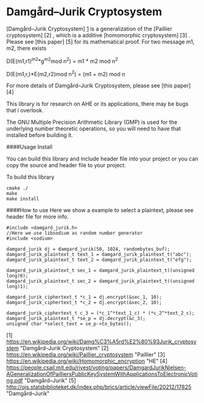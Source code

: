 Damgård–Jurik Cryptosystem
======
[Damgård–Jurik Cryptosystem] [1](https://en.wikipedia.org/wiki/Damg%C3%A5rd%E2%80%93Jurik_cryptosystem) is a generalization of the
 [Paillier cryptosystem] [2] , which is a additive
 [homomorphic cryptosystem] [3] . Please see [this paper] [5] for
 its mathematical proof.
For two message m1, m2, there exists

D(E(m1,r1)<sup>m2</sup>*g<sup>m2</sup>mod n<sup>2</sup>) = m1 * m2 mod n<sup>2</sup>

D(E(m1,r,)*E(m2,r2)mod n<sup>2</sup>) = (m1 + m2) mod n

For more details of Damgård–Jurik Cryptosystem, please see [this paper] [4]

This library is for research on AHE or its applications,
there may be bugs that i overlook.

The GNU Multiple Precision Arithmetic Library (GMP) is used
for the underlying number theoretic operations, so you will need to
have that installed before building it.

####Usage
Install

You can build this library and include header file into your
project or you can copy the source and header file to your project.

To build this library

    cmake ./
    make
    make install

####How to use
Here we show a example to select a plaintext, please see header file for more info.

    #include <damgard_jurik.h>
    //Here we use libsodium as random number generator
    #include <sodium>

    damgard_jurik dj = damgard_jurik(50, 1024, randombytes_buf);
    damgard_jurik_plaintext_t text_1 = damgard_jurik_plaintext_t("abc");
    damgard_jurik_plaintext_t text_2 = damgard_jurik_plaintext_t("efg");

    damgard_jurik_plaintext_t sec_1 = damgard_jurik_plaintext_t((unsigned long)0);
    damgard_jurik_plaintext_t sec_2 = damgard_jurik_plaintext_t((unsigned long)1);

    damgard_jurik_ciphertext_t *c_1 = dj.encrypt(&sec_1, 10);
    damgard_jurik_ciphertext_t *c_2 = dj.encrypt(&sec_2, 10);

    damgard_jurik_ciphertext_t c_3 = (*c_1^*text_1_c) * (*c_2^*text_2_c);
    damgard_jurik_plaintext_t *se_p = dj.decrypt(&c_3);
    unsigned char *select_text = se_p->to_bytes();

  [1] https://en.wikipedia.org/wiki/Damg%C3%A5rd%E2%80%93Jurik_cryptosystem  "Damgård–Jurik Cryptosystem"
  [2] https://en.wikipedia.org/wiki/Paillier_cryptosystem  "Paillier"
  [3] https://en.wikipedia.org/wiki/Homomorphic_encryption "HE"
  [4] https://people.csail.mit.edu/rivest/voting/papers/DamgardJurikNielsen-AGeneralizationOfPailliersPublicKeySystemWithApplicationsToElectronicVoting.pdf "Damgård–Jurik"
  [5] http://ojs.statsbiblioteket.dk/index.php/brics/article/viewFile/20212/17825 "Damgård–Jurik"
